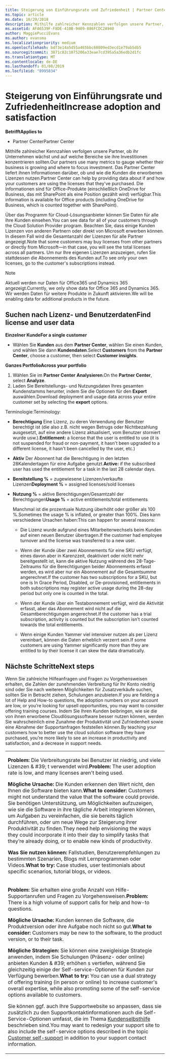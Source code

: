 ```yaml
---
title: Steigerung von Einführungsrate und Zufriedenheit | Partner Center
ms.topic: article
ms.date: 10/29/2018
description: Mithilfe zahlreicher Kennzahlen verfolgen unsere Partner, ob ihr Unternehmen wächst und auf welche Bereiche sie ihre Investitionen konzentrieren sollten. Das Partner Center liefert ihnen Informationen darüber, ob und wie die Kunden die erworbenen Lizenzen nutzen.
ms.assetid: AFA6539F-F8DE-410B-9409-886FCDC2A940
author: MaggiePucciEvans
ms.author: evansma
ms.localizationpriority: medium
ms.openlocfilehash: bdf3e14a5d55a465bbc60809ed3ecd1e79ab5db5
ms.sourcegitcommit: 3871c82c1075206a33eae7cd395a5a36edb2d1fc
ms.translationtype: MT
ms.contentlocale: de-DE
ms.lasthandoff: 01/08/2019
ms.locfileid: "8995834"
---
```

# <a name="increase-adoption-and-satisfaction"></a><span data-ttu-id="9db62-104">Steigerung von Einführungsrate und Zufriedenheit</span><span class="sxs-lookup"><span data-stu-id="9db62-104">Increase adoption and satisfaction</span></span>

**<span data-ttu-id="9db62-105">Betrifft</span><span class="sxs-lookup"><span data-stu-id="9db62-105">Applies to</span></span>**

-  <span data-ttu-id="9db62-106">Partner Center</span><span class="sxs-lookup"><span data-stu-id="9db62-106">Partner Center</span></span>

<span data-ttu-id="9db62-107">Mithilfe zahlreicher Kennzahlen verfolgen unsere Partner, ob ihr Unternehmen wächst und auf welche Bereiche sie ihre Investitionen konzentrieren sollten.</span><span class="sxs-lookup"><span data-stu-id="9db62-107">Our partners use many metrics to gauge whether their business is growing and where to focus investment.</span></span> <span data-ttu-id="9db62-108">Das Partner Center liefert ihnen Informationen darüber, ob und wie die Kunden die erworbenen Lizenzen nutzen.</span><span class="sxs-lookup"><span data-stu-id="9db62-108">Partner Center can help by providing data about if and how your customers are using the licenses that they've purchased.</span></span> <span data-ttu-id="9db62-109">Die Informationen sind für Office-Produkte (einschließlich OneDrive for Business, das mit SharePoint als eine Position gezählt wird) verfügbar.</span><span class="sxs-lookup"><span data-stu-id="9db62-109">This information is available for Office products (including OneDrive for Business, which is counted together with SharePoint).</span></span>

<span data-ttu-id="9db62-110">Über das Programm für Cloud-Lösungsanbieter können Sie Daten für alle Ihre Kunden einsehen.</span><span class="sxs-lookup"><span data-stu-id="9db62-110">You can see data for all of your customers through the Cloud Solution Provider program.</span></span> <span data-ttu-id="9db62-111">Beachten Sie, dass einige Kunden Lizenzen von anderen Partnern oder direkt von Microsoft erwerben können. In diesem Fall wird die Gesamtanzahl der Lizenzen für alle Partner angezeigt.</span><span class="sxs-lookup"><span data-stu-id="9db62-111">Note that some customers may buy licenses from other partners or directly from Microsoft—in that case, you will see the total licenses across all partners.</span></span> <span data-ttu-id="9db62-112">Um nur Ihre eigenen Lizenzen anzuzeigen, rufen Sie stattdessen die Abonnements des Kunden auf.</span><span class="sxs-lookup"><span data-stu-id="9db62-112">To see only your own licenses, go to the customer's subscriptions instead.</span></span>

> [!NOTE]  
>  <span data-ttu-id="9db62-113">Aktuell werden nur Daten für Office365 und Dynamics 365 angezeigt.</span><span class="sxs-lookup"><span data-stu-id="9db62-113">Currently, we only show data for Office 365 and Dynamics 365.</span></span> <span data-ttu-id="9db62-114">Wir werden Daten für weitere Produkte in Zukunft aktivieren.</span><span class="sxs-lookup"><span data-stu-id="9db62-114">We will be enabling data for additional products in the future.</span></span>

## <a name="find-license-and-user-data"></a><span data-ttu-id="9db62-115">Suchen nach Lizenz- und Benutzerdaten</span><span class="sxs-lookup"><span data-stu-id="9db62-115">Find license and user data</span></span>


**<span data-ttu-id="9db62-116">Einzelner Kunde</span><span class="sxs-lookup"><span data-stu-id="9db62-116">For a single customer</span></span>**

-   <span data-ttu-id="9db62-117">Wählen Sie **Kunden** aus dem **Partner Center**, wählen Sie einen Kunden, und wählen Sie dann **Kundendaten**.</span><span class="sxs-lookup"><span data-stu-id="9db62-117">Select **Customers** from the **Partner Center**, choose a customer, then select **Customer insights**.</span></span>

**<span data-ttu-id="9db62-118">Ganzes Portfolio</span><span class="sxs-lookup"><span data-stu-id="9db62-118">Across your portfolio</span></span>**

1.  <span data-ttu-id="9db62-119">Wählen Sie im **Partner Center** **Analysieren**.</span><span class="sxs-lookup"><span data-stu-id="9db62-119">On the **Partner Center**, select **Analyze**.</span></span>
2.  <span data-ttu-id="9db62-120">Laden Sie Bereitstellungs- und Nutzungsdaten Ihres gesamten Kundenstamms herunter, indem Sie die Optionen für den **Export** auswählen.</span><span class="sxs-lookup"><span data-stu-id="9db62-120">Download deployment and usage data across your entire customer set by selecting the **export** options.</span></span>

<span data-ttu-id="9db62-121">Terminologie:</span><span class="sxs-lookup"><span data-stu-id="9db62-121">Terminology:</span></span>

-   <span data-ttu-id="9db62-122">**Berechtigung** Eine Lizenz, zu deren Verwendung der Benutzer berechtigt ist (die also z.B. nicht wegen Betrugs oder Nichtbezahlung ausgesetzt, auf eine andere Lizenz aktualisiert, vom Benutzer storniert wurde usw.).</span><span class="sxs-lookup"><span data-stu-id="9db62-122">**Entitlement:** a license that the user is entitled to use (it is not suspended for fraud or non-payment, it hasn't been upgraded to a different license, it hasn't been cancelled by the user, etc.)</span></span>

-   <span data-ttu-id="9db62-123">**Aktiv** Der Abonnent hat die Berechtigung in den letzten 28Kalendertagen für eine Aufgabe genutzt.</span><span class="sxs-lookup"><span data-stu-id="9db62-123">**Active:** if the subscribed user has used the entitlement for a task in the last 28 calendar days.</span></span>

-   <span data-ttu-id="9db62-124">**Bereitstellung %** = zugewiesene Lizenzen/verkaufte Lizenzen</span><span class="sxs-lookup"><span data-stu-id="9db62-124">**Deployment %** = assigned licenses/sold licenses</span></span>

-   <span data-ttu-id="9db62-125">**Nutzung %** = aktive Berechtigungen/Gesamtzahl der Berechtigungen</span><span class="sxs-lookup"><span data-stu-id="9db62-125">**Usage %** = active entitlements/total entitlements</span></span>

    <span data-ttu-id="9db62-126">Manchmal ist die prozentuale Nutzung überhöht oder größer als 100 %.</span><span class="sxs-lookup"><span data-stu-id="9db62-126">Sometimes the usage % is inflated, or greater than 100%.</span></span> <span data-ttu-id="9db62-127">Dies kann verschiedene Ursachen haben:</span><span class="sxs-lookup"><span data-stu-id="9db62-127">This can happen for several reasons:</span></span>

    -   <span data-ttu-id="9db62-128">Die Lizenz wurde aufgrund eines Mitarbeiterwechsels beim Kunden auf einen neuen Benutzer übertragen.</span><span class="sxs-lookup"><span data-stu-id="9db62-128">If the customer had employee turnover and the license was transferred to a new user.</span></span>

    -   <span data-ttu-id="9db62-129">Wenn der Kunde über zwei Abonnements für eine SKU verfügt, eines davon aber in Karenzzeit, deaktiviert oder nicht mehr bereitgestellt ist, kann die aktive Nutzung während des 28-Tage-Zeitraums für die Berechtigungen beider Abonnements erfasst werden, es wird aber nur ein Abonnement auf die Gesamtsumme angerechnet.</span><span class="sxs-lookup"><span data-stu-id="9db62-129">If the customer has two subscriptions for a SKU, but one is In Grace Period, Disabled, or De-provisioned, entitlements in both subscriptions may register active usage during the 28-day period but only one is counted in the total.</span></span>

    -   <span data-ttu-id="9db62-130">Wenn der Kunde über ein Testabonnement verfügt, wird die Aktivität erfasst, aber das Abonnement wird nicht auf die Gesamtberechtigungen angerechnet.</span><span class="sxs-lookup"><span data-stu-id="9db62-130">If the customer has a trial subscription, activity is counted but the subscription isn't counted towards the total entitlements.</span></span>

    -   <span data-ttu-id="9db62-131">Wenn einige Kunden Yammer viel intensiver nutzen als per Lizenz vereinbart, können die Daten erheblich verzerrt sein.</span><span class="sxs-lookup"><span data-stu-id="9db62-131">If some customers are using Yammer significantly more than they are entitled to by their license it can skew the data dramatically.</span></span>

## <a name="next-steps"></a><span data-ttu-id="9db62-132">Nächste Schritte</span><span class="sxs-lookup"><span data-stu-id="9db62-132">Next steps</span></span>


<span data-ttu-id="9db62-133">Wenn Sie zahlreiche Hilfeanfragen und Fragen zu Vorgehensweisen erhalten, die Zahlen der zunehmenden Verbreitung für Ihr Konto niedrig sind oder Sie nach weiteren Möglichkeiten für Zusatzverkäufe suchen, sollten Sie in Betracht ziehen, Schulungen anzubieten.</span><span class="sxs-lookup"><span data-stu-id="9db62-133">If you are fielding a lot of Help and How-to questions, the adoption numbers on your account are low, or you’re looking for upsell opportunities, you may want to consider offering training courses.</span></span> <span data-ttu-id="9db62-134">Indem Sie Ihren Kunden beibringen, wie sie die von ihnen erworbene Cloudlösungssoftware besser nutzen können, werden Sie wahrscheinlich eine Zunahme der Produktivität und Zufriedenheit sowie eine Abnahme der Supportanfragen feststellen können.</span><span class="sxs-lookup"><span data-stu-id="9db62-134">By teaching your customers how to better use the cloud solution software they have purchased, you’re more likely to see an increase in productivity and satisfaction, and a decrease in support needs.</span></span>

<table>
<colgroup>
<col width="100%" />
</colgroup>
<tbody>
<tr class="odd">
<td><p><span data-ttu-id="9db62-135"><strong>Problem:</strong> Die Verbreitungsrate bei Benutzer ist niedrig, und viele Lizenzen & #39; t verwendet wird.</span><span class="sxs-lookup"><span data-stu-id="9db62-135"><strong>Problem:</strong> The user adoption rate is low, and many licenses aren&#39;t being used.</span></span></p>
<p><span data-ttu-id="9db62-136"><strong>Mögliche Ursache:</strong> Die Kunden erkennen den Wert nicht, den Ihnen die Software bieten kann.</span><span class="sxs-lookup"><span data-stu-id="9db62-136"><strong>What to consider:</strong> Customers might not understand the value that the software could provide.</span></span> <span data-ttu-id="9db62-137">Sie benötigen Unterstützung, um Möglichkeiten aufzuzeigen, wie sie die Software in ihre tägliche Arbeit integrieren können, um Aufgaben zu vereinfachen, die sie bereits täglich durchführen, oder um neue Wege zur Steigerung ihrer Produktivität zu finden.</span><span class="sxs-lookup"><span data-stu-id="9db62-137">They need help envisioning the ways they could incorporate it into their day to simplify tasks that they’re already doing, or to enable new kinds of productivity.</span></span></p>
<p><span data-ttu-id="9db62-138"><strong>Was Sie nutzen können:</strong> Fallstudien, Benutzerempfehlungen zu bestimmten Szenarien, Blogs mit Lernprogrammen oder Videos.</span><span class="sxs-lookup"><span data-stu-id="9db62-138"><strong>What to try:</strong> Case studies, user testimonials about specific scenarios, tutorial blogs, or videos.</span></span></p></td>
</tr>
<tr class="even">
<td><p><span data-ttu-id="9db62-139"><strong>Problem:</strong> Sie erhalten eine große Anzahl von Hilfe-Supportanrufen und Fragen zu Vorgehensweisen.</span><span class="sxs-lookup"><span data-stu-id="9db62-139"><strong>Problem:</strong> There is a high volume of support calls for help and how-to questions.</span></span></p>
<p><span data-ttu-id="9db62-140"><strong>Mögliche Ursache:</strong> Kunden kennen die Software, die Produktversion oder ihre Aufgabe noch nicht so gut.</span><span class="sxs-lookup"><span data-stu-id="9db62-140"><strong>What to consider:</strong> Customers may be new to the software, to the product version, or to their task.</span></span></p>
<p><span data-ttu-id="9db62-141"><strong>Mögliche Strategien:</strong> Sie können eine zweigleisige Strategie anwenden, indem Sie Schulungen (Präsenz- oder online) anbieten Kunden & #39; erhöhen s vertiefen, während Sie gleichzeitig einige der Self-service-Optionen für Kunden zur Verfügung bewerben.</span><span class="sxs-lookup"><span data-stu-id="9db62-141"><strong>What to try:</strong> You can use a dual strategy of offering training (in person or online) to increase customer&#39;s overall expertise, while also promoting some of the self-service options available to customers.</span></span></p>
<p><span data-ttu-id="9db62-142">Sie können ggf. auch Ihre Supportwebsite so anpassen, dass sie zusätzlich zu den Supportkontaktinformationen auch die Self-Service-Optionen umfasst, die im Thema <a href="customer-self-support.md" data-raw-source="[Customer self-support](customer-self-support.md)">Kundenselbsthilfe</a> beschrieben sind.</span><span class="sxs-lookup"><span data-stu-id="9db62-142">You may want to redesign your support site to also include the self-service options described in the topic <a href="customer-self-support.md" data-raw-source="[Customer self-support](customer-self-support.md)">Customer self-support</a> in addition to your support contact information.</span></span></p></td>
</tr>
</tbody>
</table>

 

 

 



